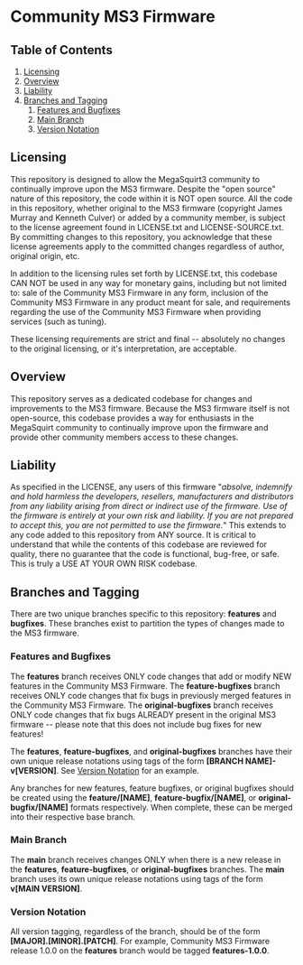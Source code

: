 # Community MS3 Firmware

## Table of Contents
1. [Licensing](#licensing)
2. [Overview](#overview)
3. [Liability](#liability)
4. [Branches and Tagging](#branches-and-tagging)
   1. [Features and Bugfixes](#features-and-bugfixes)
   2. [Main Branch](#main-branch)
   3. [Version Notation](#version-notation)

## Licensing
This repository is designed to allow the MegaSquirt3 community to continually improve upon the MS3 firmware. Despite
the "open source" nature of this repository, the code within it is NOT open source. All the code in this repository,
whether original to the MS3 firmware (copyright James Murray and Kenneth Culver) or added by a community member, is
subject to the license agreement found in LICENSE.txt and LICENSE-SOURCE.txt. By committing changes to this repository,
you acknowledge that these license agreements apply to the committed changes regardless of author, original origin, etc.

In addition to the licensing rules set forth by LICENSE.txt, this codebase CAN NOT be used in any way for monetary 
gains, including but not limited to: sale of the Community MS3 Firmware in any form, inclusion of the Community MS3 
Firmware in any product meant for sale, and requirements regarding the use of the Community MS3 Firmware when providing 
services (such as tuning).

These licensing requirements are strict and final -- absolutely no changes to the original licensing, or it's 
interpretation, are acceptable.

## Overview
This repository serves as a dedicated codebase for changes and improvements to the MS3 firmware. Because the MS3
firmware itself is not open-source, this codebase provides a way for enthusiasts in the MegaSquirt community to
continually improve upon the firmware and provide other community members access to these changes.

## Liability
As specified in the LICENSE, any users of this firmware "*absolve, indemnify and hold harmless
the developers, resellers, manufacturers and distributors from any liability
arising from direct or indirect use of the firmware. Use of the firmware is
entirely at your own risk and liability. If you are not prepared to accept this,
you are not permitted to use the firmware.*" This extends to any code added to this repository from ANY source. It is
critical to understand that while the contents of this codebase are reviewed for quality, there no guarantee that the
code is functional, bug-free, or safe. This is truly a USE AT YOUR OWN RISK codebase.

## Branches and Tagging
There are two unique branches specific to this repository: **features** and **bugfixes**. These branches exist to 
partition the types of changes made to the MS3 firmware. 

### Features and Bugfixes
The **features** branch receives ONLY code changes that add or modify NEW features in the Community MS3 Firmware. The 
**feature-bugfixes** branch receives ONLY code changes that fix bugs in previously merged features in the Community MS3 
Firmware. The **original-bugfixes** branch receives ONLY code changes that fix bugs ALREADY present in the original MS3 
firmware -- please note that this does not include bug fixes for new features!

The **features**, **feature-bugfixes**, and **original-bugfixes** branches have their own unique release notations 
using tags of the form **\[BRANCH NAME\]-v\[VERSION\]**. See [Version Notation](#version-notation) for an example.

Any branches for new features, feature bugfixes, or original bugfixes should be created using the **feature/\[NAME\]**, 
**feature-bugfix/\[NAME\]**, or **original-bugfix/\[NAME\]** formats respectively. When complete, these can be merged 
into their respective base branch.

### Main Branch
The **main** branch receives changes ONLY when there is a new release in the **features**, **feature-bugfixes**, or 
**original-bugfixes** branches. The **main** branch uses its own unique release notations using tags of the form 
**v\[MAIN VERSION\]**.

### Version Notation
All version tagging, regardless of the branch, should be of the form 
**\[MAJOR\].\[MINOR\].\[PATCH\]**. For example, Community MS3 Firmware release 1.0.0 on 
the **features** branch would be tagged **features-1.0.0**.
